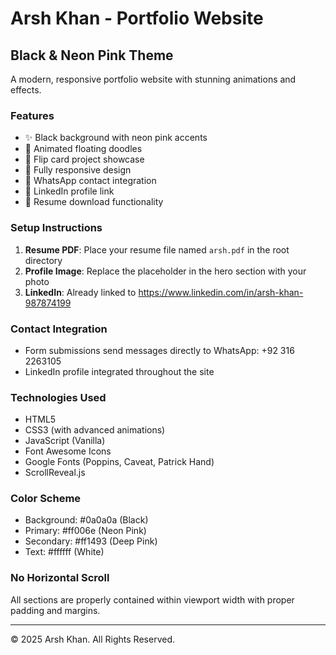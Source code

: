 # Arsh Khan - Portfolio Website

## Black & Neon Pink Theme

A modern, responsive portfolio website with stunning animations and effects.

### Features
- ✨ Black background with neon pink accents
- 🎨 Animated floating doodles
- 🔄 Flip card project showcase
- 📱 Fully responsive design
- 💬 WhatsApp contact integration
- 🔗 LinkedIn profile link
- 📄 Resume download functionality

### Setup Instructions

1. **Resume PDF**: Place your resume file named `arsh.pdf` in the root directory
2. **Profile Image**: Replace the placeholder in the hero section with your photo
3. **LinkedIn**: Already linked to https://www.linkedin.com/in/arsh-khan-987874199

### Contact Integration
- Form submissions send messages directly to WhatsApp: +92 316 2263105
- LinkedIn profile integrated throughout the site

### Technologies Used
- HTML5
- CSS3 (with advanced animations)
- JavaScript (Vanilla)
- Font Awesome Icons
- Google Fonts (Poppins, Caveat, Patrick Hand)
- ScrollReveal.js

### Color Scheme
- Background: #0a0a0a (Black)
- Primary: #ff006e (Neon Pink)
- Secondary: #ff1493 (Deep Pink)
- Text: #ffffff (White)

### No Horizontal Scroll
All sections are properly contained within viewport width with proper padding and margins.

---
© 2025 Arsh Khan. All Rights Reserved.
